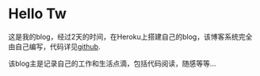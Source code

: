 # Hello Tw

这是我的blog，经过2天的时间，在Heroku上搭建自己的blog，该博客系统完全由自己编写，代码详见[github][src].

该blog主是记录自己的工作和生活点滴，包括代码阅读，随感等等...

[src]:http://github.com/tw4452852/totorow
